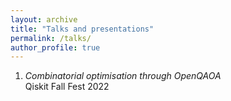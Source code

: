 ```yaml
---
layout: archive
title: "Talks and presentations"
permalink: /talks/
author_profile: true
---
```


1. *Combinatorial optimisation through OpenQAOA* <br> Qiskit Fall Fest 2022
